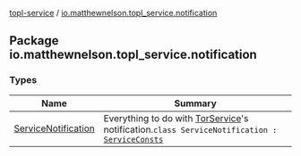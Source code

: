 [topl-service](../index.md) / [io.matthewnelson.topl_service.notification](./index.md)

## Package io.matthewnelson.topl_service.notification

### Types

| Name | Summary |
|---|---|
| [ServiceNotification](-service-notification/index.md) | Everything to do with [TorService](#)'s notification.`class ServiceNotification : `[`ServiceConsts`](../io.matthewnelson.topl_service.util/-service-consts/index.md) |
